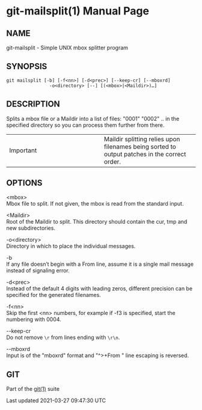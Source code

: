 # git-mailsplit(1) Manual Page

## NAME

git-mailsplit - Simple UNIX mbox splitter program

## SYNOPSIS

    git mailsplit [-b] [-f<nn>] [-d<prec>] [--keep-cr] [--mboxrd]
                    -o<directory> [--] [(<mbox>|<Maildir>)…​]

## DESCRIPTION

Splits a mbox file or a Maildir into a list of files: "0001" "0002" .. in the specified directory so you can process them further from there.

<table><colgroup><col style="width: 50%" /><col style="width: 50%" /></colgroup><tbody><tr class="odd"><td><div class="title">Important</div></td><td>Maildir splitting relies upon filenames being sorted to output patches in the correct order.</td></tr></tbody></table>

## OPTIONS

&lt;mbox&gt;  
Mbox file to split. If not given, the mbox is read from the standard input.

&lt;Maildir&gt;  
Root of the Maildir to split. This directory should contain the cur, tmp and new subdirectories.

-o&lt;directory&gt;  
Directory in which to place the individual messages.

-b  
If any file doesn’t begin with a From line, assume it is a single mail message instead of signaling error.

-d&lt;prec&gt;  
Instead of the default 4 digits with leading zeros, different precision can be specified for the generated filenames.

-f&lt;nn&gt;  
Skip the first &lt;nn&gt; numbers, for example if -f3 is specified, start the numbering with 0004.

--keep-cr  
Do not remove `\r` from lines ending with `\r\n`.

--mboxrd  
Input is of the "mboxrd" format and "^&gt;+From " line escaping is reversed.

## GIT

Part of the [git(1)](git.html) suite

Last updated 2021-03-27 09:47:30 UTC
